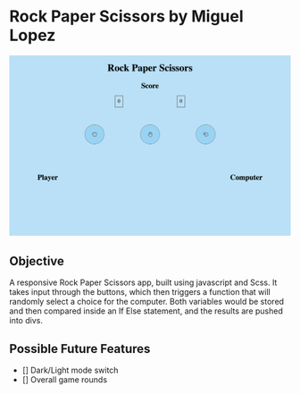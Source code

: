 # Rock Paper Scissors by Miguel Lopez

![Rock Paper Scissors Screenshot](./res/RPS-min.png)

## Objective

A responsive Rock Paper Scissors app, built using javascript and Scss. It takes input through the buttons, which then triggers a function that will randomly select a choice for the computer. Both variables would be stored and then compared inside an If Else statement, and the results are pushed into divs.

## Possible Future Features

- [] Dark/Light mode switch
- [] Overall game rounds
